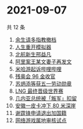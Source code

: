 # 2021-09-07

共 12 条

<!-- BEGIN -->
<!-- 最后更新时间 Tue Sep 07 2021 05:05:12 GMT+0800 (China Standard Time) -->

1. [余生请多指教撤档](https://www.zhihu.com/search?q=余生请多指教)
1. [人生重开模拟器](https://www.zhihu.com/search?q=人生重开模拟器)
1. [北航新生邢益凡](https://www.zhihu.com/search?q=邢益凡)
1. [阿里案王某文妻子再发文](https://www.zhihu.com/search?q=王某文妻子)
1. [米哈游起诉哔哩哔哩](https://www.zhihu.com/search?q=哔哩哔哩)
1. [残奥会 96 金收官](https://www.zhihu.com/search?q=东京残奥会)
1. [苏炳添等获五一劳动勋章](https://www.zhihu.com/search?q=五一劳动勋章)
1. [LNG 最终晋级世界赛](https://www.zhihu.com/search?q=lng)
1. [几内亚总统被「叛军」扣留](https://www.zhihu.com/search?q=几内亚)
1. [安徽一皮卡冲下 80 米深崖](https://www.zhihu.com/search?q=安徽太湖)
1. [谢霆锋申请退出加国籍](https://www.zhihu.com/search?q=谢霆锋)
1. [网络游戏属地审核试点](https://www.zhihu.com/search?q=网络游戏)

<!-- END -->
